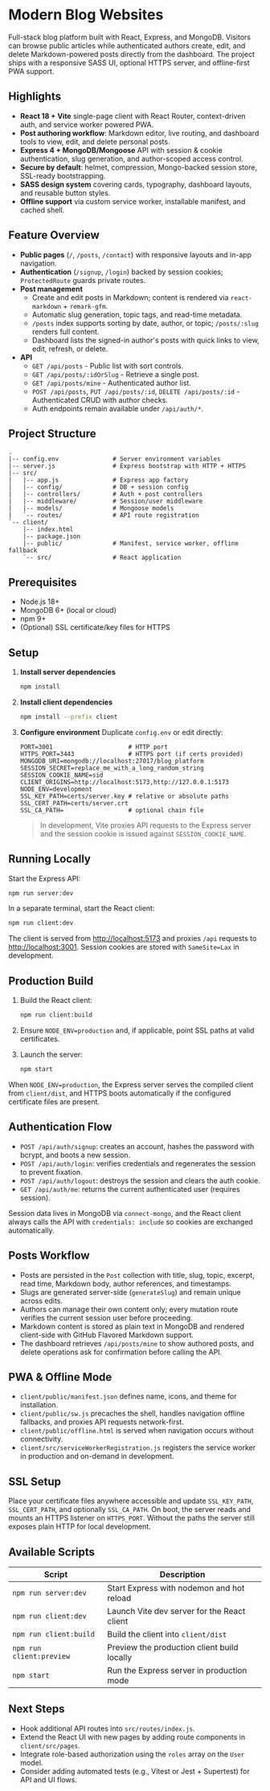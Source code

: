 # Modern Blog Websites

Full-stack blog platform built with React, Express, and MongoDB. Visitors can browse public articles while authenticated authors create, edit, and delete Markdown-powered posts directly from the dashboard. The project ships with a responsive SASS UI, optional HTTPS server, and offline-first PWA support.

## Highlights

- **React 18 + Vite** single-page client with React Router, context-driven auth, and service worker powered PWA.
- **Post authoring workflow**: Markdown editor, live routing, and dashboard tools to view, edit, and delete personal posts.
- **Express 4 + MongoDB/Mongoose** API with session & cookie authentication, slug generation, and author-scoped access control.
- **Secure by default**: helmet, compression, Mongo-backed session store, SSL-ready bootstrapping.
- **SASS design system** covering cards, typography, dashboard layouts, and reusable button styles.
- **Offline support** via custom service worker, installable manifest, and cached shell.

## Feature Overview

- **Public pages** (`/`, `/posts`, `/contact`) with responsive layouts and in-app navigation.
- **Authentication** (`/signup`, `/login`) backed by session cookies; `ProtectedRoute` guards private routes.
- **Post management**
  - Create and edit posts in Markdown; content is rendered via `react-markdown` + `remark-gfm`.
  - Automatic slug generation, topic tags, and read-time metadata.
  - `/posts` index supports sorting by date, author, or topic; `/posts/:slug` renders full content.
  - Dashboard lists the signed-in author's posts with quick links to view, edit, refresh, or delete.
- **API**
  - `GET /api/posts` - Public list with sort controls.
  - `GET /api/posts/:idOrSlug` - Retrieve a single post.
  - `GET /api/posts/mine` - Authenticated author list.
  - `POST /api/posts`, `PUT /api/posts/:id`, `DELETE /api/posts/:id` - Authenticated CRUD with author checks.
  - Auth endpoints remain available under `/api/auth/*`.

## Project Structure

```
.
|-- config.env               # Server environment variables
|-- server.js                # Express bootstrap with HTTP + HTTPS
|-- src/
|   |-- app.js               # Express app factory
|   |-- config/              # DB + session config
|   |-- controllers/         # Auth + post controllers
|   |-- middleware/          # Session/user middleware
|   |-- models/              # Mongoose models
|   `-- routes/              # API route registration
`-- client/
    |-- index.html
    |-- package.json
    |-- public/              # Manifest, service worker, offline fallback
    `-- src/                 # React application
```

## Prerequisites

- Node.js 18+
- MongoDB 6+ (local or cloud)
- npm 9+
- (Optional) SSL certificate/key files for HTTPS

## Setup

1. **Install server dependencies**

   ```bash
   npm install
   ```
2. **Install client dependencies**

   ```bash
   npm install --prefix client
   ```
3. **Configure environment**
   Duplicate `config.env` or edit directly:

   ```env
   PORT=3001                     # HTTP port
   HTTPS_PORT=3443               # HTTPS port (if certs provided)
   MONGODB_URI=mongodb://localhost:27017/blog_platform
   SESSION_SECRET=replace_me_with_a_long_random_string
   SESSION_COOKIE_NAME=sid
   CLIENT_ORIGINS=http://localhost:5173,http://127.0.0.1:5173
   NODE_ENV=development
   SSL_KEY_PATH=certs/server.key # relative or absolute paths
   SSL_CERT_PATH=certs/server.crt
   SSL_CA_PATH=                  # optional chain file
   ```

   > In development, Vite proxies API requests to the Express server and the session cookie is issued against `SESSION_COOKIE_NAME`.
   >

## Running Locally

Start the Express API:

```bash
npm run server:dev
```

In a separate terminal, start the React client:

```bash
npm run client:dev
```

The client is served from [http://localhost:5173](http://localhost:5173) and proxies `/api` requests to [http://localhost:3001](http://localhost:3001). Session cookies are stored with `SameSite=Lax` in development.

## Production Build

1. Build the React client:

   ```bash
   npm run client:build
   ```
2. Ensure `NODE_ENV=production` and, if applicable, point SSL paths at valid certificates.
3. Launch the server:

   ```bash
   npm start
   ```

When `NODE_ENV=production`, the Express server serves the compiled client from `client/dist`, and HTTPS boots automatically if the configured certificate files are present.

## Authentication Flow

- `POST /api/auth/signup`: creates an account, hashes the password with bcrypt, and boots a new session.
- `POST /api/auth/login`: verifies credentials and regenerates the session to prevent fixation.
- `POST /api/auth/logout`: destroys the session and clears the auth cookie.
- `GET /api/auth/me`: returns the current authenticated user (requires session).

Session data lives in MongoDB via `connect-mongo`, and the React client always calls the API with `credentials: include` so cookies are exchanged automatically.

## Posts Workflow

- Posts are persisted in the `Post` collection with title, slug, topic, excerpt, read time, Markdown body, author references, and timestamps.
- Slugs are generated server-side (`generateSlug`) and remain unique across edits.
- Authors can manage their own content only; every mutation route verifies the current session user before proceeding.
- Markdown content is stored as plain text in MongoDB and rendered client-side with GitHub Flavored Markdown support.
- The dashboard retrieves `/api/posts/mine` to show authored posts, and delete operations ask for confirmation before calling the API.

## PWA & Offline Mode

- `client/public/manifest.json` defines name, icons, and theme for installation.
- `client/public/sw.js` precaches the shell, handles navigation offline fallbacks, and proxies API requests network-first.
- `client/public/offline.html` is served when navigation occurs without connectivity.
- `client/src/serviceWorkerRegistration.js` registers the service worker in production and on-demand in development.

## SSL Setup

Place your certificate files anywhere accessible and update `SSL_KEY_PATH`, `SSL_CERT_PATH`, and optionally `SSL_CA_PATH`. On boot, the server reads and mounts an HTTPS listener on `HTTPS_PORT`. Without the paths the server still exposes plain HTTP for local development.

## Available Scripts

| Script                     | Description                                 |
| -------------------------- | ------------------------------------------- |
| `npm run server:dev`     | Start Express with nodemon and hot reload   |
| `npm run client:dev`     | Launch Vite dev server for the React client |
| `npm run client:build`   | Build the client into `client/dist`       |
| `npm run client:preview` | Preview the production client build locally |
| `npm start`              | Run the Express server in production mode   |

## Next Steps

- Hook additional API routes into `src/routes/index.js`.
- Extend the React UI with new pages by adding route components in `client/src/pages`.
- Integrate role-based authorization using the `roles` array on the `User` model.
- Consider adding automated tests (e.g., Vitest or Jest + Supertest) for API and UI flows.
